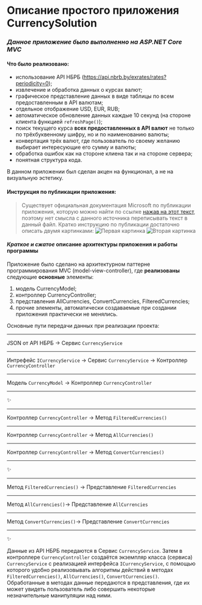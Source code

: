 # Описание простого приложения CurrencySolution
###  *Данное приложение было выполненно на ASP.NET Core MVC*
#### Что было реализовано:
- использование API НБРБ (https://api.nbrb.by/exrates/rates?periodicity=0);
- извлечение и обработка данных о курсах валют;
- графическое представление данных в виде таблицы по всем предоставленным в API валютам;
- отдельное отображение USD, EUR, RUB;
- автоматическое обновление данных каждые 10 секунд (на стороне клиента функцией `refreshPage()`);
- поиск текущего курса **всех предоставленных в API валют** не только по трёхбуквенному шифру, но и по наименованию валюты;
- конвертация трёх валют, где пользователь по своему желанию выбирает интересующие его сумму и валюты;
- обработка ошибок как на стороне клиена так и на стороне сервера;
- понятная структура кода.

В данном приложении был сделан акцен на функционал, а не на визуальную эстетику.

#### Инструкция по публикации приложения:
> Существует официальная документация Microsoft по публикации приложения, которую можно найти по ссылке 
> [нажав на этот текст](https://learn.microsoft.com/ru-ru/visualstudio/deployment/quickstart-deploy-aspnet-web-app?view=vs-2022&tabs=azure "да, именно на этот текст"),
> поэтому нет смысла с данного источника переписывать текст в данный файл.
> Кратко инструкцию по публикации достаточно описать двумя картинками:
![Первая картинка](https://learn.microsoft.com/ru-ru/visualstudio/deployment/media/right-click-publish.png?view=vs-2022)
![Вторая картинка](https://learn.microsoft.com/ru-ru/visualstudio/deployment/media/publish-targets-general.png?view=vs-2022)



#### ***Краткое и сжатое*** описание архитектуры приложения и работы программы

Приложение было сделано на архитектурном паттерне программирования MVC (model-view-controller), где **реализованы** следующие **основные** элементы:
1. модель CurrencyModel;
2. контроллер CurrencyController;
3. представления AllCurrencies, ConvertCurrencies, FilteredCurrencies;
4. прочие элементы, автоматически создаваемые при создании приложения практически не менялись.

Основные пути передачи данных при реализации проекта:
______________________________________________________________________________________________________________________
JSON от API НБРБ -> Сервис `CurrencyService`
______________________________________________________________________________________________________________________
Интрефейс `ICurrencyService` -> Сервис `CurrencyService` -> Контроллер `CurrencyController`
______________________________________________________________________________________________________________________
Модель `CurrencyModel` -> Контроллер `CurrencyController`
______________________________________________________________________________________________________________________
✨
______________________________________________________________________________________________________________________
Контроллер `CurrencyController` -> Метод `FilteredCurrencies()`
______________________________________________________________________________________________________________________
Контроллер `CurrencyController` -> Метод `AllCurrencies()`
______________________________________________________________________________________________________________________
Контроллер `CurrencyController` -> Метод `ConvertCurrencies()`
______________________________________________________________________________________________________________________
✨
______________________________________________________________________________________________________________________
Метод `FilteredCurrencies()` -> Представление `FilteredCurrencies`
______________________________________________________________________________________________________________________
Метод `AllCurrencies()`-> Представление `AllCurrencies`
______________________________________________________________________________________________________________________
Метод `ConvertCurrencies()`-> Представление `ConvertCurrencies`
______________________________________________________________________________________________________________________
✨

Данные из API НБРБ передаются в Сервис `CurrencyService`. Затем в контроллере `CurrencyController` создаётся экземпляр класса (сервиса) `CurrencyService` 
с реализацией интерфейса `ICurrencyService`, с помощью которого удобно реализовывать алгоритмы действий в методах `FilteredCurrencies()`, `AllCurrencies()`, 
`ConvertCurrencies()`. Обработанные в методах данные передаются в представления, где их может увидеть пользователь либо совершить некоторые незначительные 
манипуляции над ними. 
